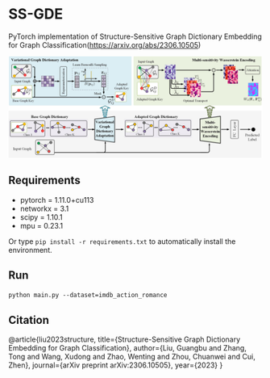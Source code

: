 # SS-GDE

PyTorch implementation of Structure-Sensitive Graph Dictionary Embedding for Graph Classification(https://arxiv.org/abs/2306.10505)

![architecture](/fig/SS-GDE_architecture.jpg)


## Requirements

* pytorch = 1.11.0+cu113
* networkx = 3.1
* scipy = 1.10.1
* mpu = 0.23.1

Or type `pip install -r requirements.txt` to automatically install the environment. 

## Run

`python main.py --dataset=imdb_action_romance` 

## Citation

@article{liu2023structure,
  title={Structure-Sensitive Graph Dictionary Embedding for Graph Classification},
  author={Liu, Guangbu and Zhang, Tong and Wang, Xudong and Zhao, Wenting and Zhou, Chuanwei and Cui, Zhen},
  journal={arXiv preprint arXiv:2306.10505},
  year={2023}
}

